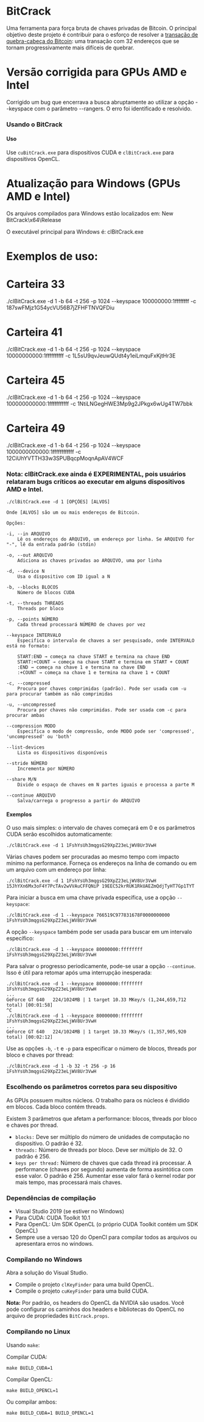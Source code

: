 
# BitCrack

Uma ferramenta para força bruta de chaves privadas de Bitcoin. O principal objetivo deste projeto é contribuir para o esforço de resolver a [transação de quebra-cabeça do Bitcoin](https://blockchain.info/tx/08389f34c98c606322740c0be6a7125d9860bb8d5cb182c02f98461e5fa6cd15): uma transação com 32 endereços que se tornam progressivamente mais difíceis de quebrar.

# Versão corrigida para GPUs AMD e Intel
Corrigido um bug que encerrava a busca abruptamente ao utilizar a opção --keyspace com o parâmetro --rangers. O erro foi identificado e resolvido.

### Usando o BitCrack

#### Uso

Use `cuBitCrack.exe` para dispositivos CUDA e `clBitCrack.exe` para dispositivos OpenCL.

# Atualização para Windows (GPUs AMD e Intel)
Os arquivos compilados para Windows estão localizados em:
New BitCrack\x64\Release

O executável principal para Windows é:
clBitCrack.exe

# Exemplos de uso:

# Carteira 33
./clBitCrack.exe -d 1 -b 64 -t 256 -p 1024 --keyspace 100000000:1ffffffff -c 187swFMjz1G54ycVU56B7jZFHFTNVQFDiu

# Carteira 41
./clBitCrack.exe -d 1 -b 64 -t 256 -p 1024 --keyspace 10000000000:1ffffffffff -c 1L5sU9qvJeuwQUdt4y1eiLmquFxKjtHr3E

# Carteira 45
./clBitCrack.exe -d 1 -b 64 -t 256 -p 1024 --keyspace 100000000000:1fffffffffff -c 1NtiLNGegHWE3Mp9g2JPkgx6wUg4TW7bbk

# Carteira 49
./clBitCrack.exe -d 1 -b 64 -t 256 -p 1024 --keyspace 1000000000000:1ffffffffffff -c 12CiUhYVTTH33w3SPUBqcpMoqnApAV4WCF

### Nota: **clBitCrack.exe ainda é EXPERIMENTAL**, pois usuários relataram bugs críticos ao executar em alguns dispositivos AMD e Intel.

```
./clBitCrack.exe -d 1 [OPÇÕES] [ALVOS]

Onde [ALVOS] são um ou mais endereços de Bitcoin.

Opções:

-i, --in ARQUIVO
    Lê os endereços do ARQUIVO, um endereço por linha. Se ARQUIVO for "-", lê da entrada padrão (stdin)

-o, --out ARQUIVO
    Adiciona as chaves privadas ao ARQUIVO, uma por linha

-d, --device N
    Usa o dispositivo com ID igual a N

-b, --blocks BLOCOS
    Número de blocos CUDA

-t, --threads THREADS
    Threads por bloco

-p, --points NÚMERO
    Cada thread processará NÚMERO de chaves por vez

--keyspace INTERVALO
    Especifica o intervalo de chaves a ser pesquisado, onde INTERVALO está no formato:

    START:END → começa na chave START e termina na chave END  
    START:+COUNT → começa na chave START e termina em START + COUNT  
    :END → começa na chave 1 e termina na chave END  
    :+COUNT → começa na chave 1 e termina na chave 1 + COUNT

-c, --compressed  
    Procura por chaves comprimidas (padrão). Pode ser usada com -u para procurar também as não comprimidas

-u, --uncompressed  
    Procura por chaves não comprimidas. Pode ser usada com -c para procurar ambas

--compression MODO  
    Especifica o modo de compressão, onde MODO pode ser 'compressed', 'uncompressed' ou 'both'

--list-devices  
    Lista os dispositivos disponíveis

--stride NÚMERO  
    Incrementa por NÚMERO

--share M/N  
    Divide o espaço de chaves em N partes iguais e processa a parte M

--continue ARQUIVO  
    Salva/carrega o progresso a partir do ARQUIVO
```

#### Exemplos

O uso mais simples: o intervalo de chaves começará em 0 e os parâmetros CUDA serão escolhidos automaticamente:

```
./clBitCrack.exe -d 1 1FshYsUh3mqgsG29XpZ23eLjWV8Ur3VwH
```

Várias chaves podem ser procuradas ao mesmo tempo com impacto mínimo na performance. Forneça os endereços na linha de comando ou em um arquivo com um endereço por linha:

```
./clBitCrack.exe -d 1 1FshYsUh3mqgsG29XpZ23eLjWV8Ur3VwH 15JhYXn6Mx3oF4Y7PcTAv2wVVAuCFFQNiP 19EEC52krRUK1RkUAEZmQdjTyHT7Gp1TYT
```

Para iniciar a busca em uma chave privada específica, use a opção `--keyspace`:

```
./clBitCrack.exe -d 1 --keyspace 766519C977831678F0000000000 1FshYsUh3mqgsG29XpZ23eLjWV8Ur3VwH
```

A opção `--keyspace` também pode ser usada para buscar em um intervalo específico:

```
./clBitCrack.exe -d 1 --keyspace 80000000:ffffffff 1FshYsUh3mqgsG29XpZ23eLjWV8Ur3VwH
```

Para salvar o progresso periodicamente, pode-se usar a opção `--continue`. Isso é útil para retomar após uma interrupção inesperada:

```
./clBitCrack.exe -d 1 --keyspace 80000000:ffffffff 1FshYsUh3mqgsG29XpZ23eLjWV8Ur3VwH
...
GeForce GT 640   224/1024MB | 1 target 10.33 MKey/s (1,244,659,712 total) [00:01:58]
^C
./clBitCrack.exe -d 1 --keyspace 80000000:ffffffff 1FshYsUh3mqgsG29XpZ23eLjWV8Ur3VwH
...
GeForce GT 640   224/1024MB | 1 target 10.33 MKey/s (1,357,905,920 total) [00:02:12]
```

Use as opções `-b`, `-t` e `-p` para especificar o número de blocos, threads por bloco e chaves por thread:

```
./clBitCrack.exe -d 1 -b 32 -t 256 -p 16 1FshYsUh3mqgsG29XpZ23eLjWV8Ur3VwH
```

### Escolhendo os parâmetros corretos para seu dispositivo

As GPUs possuem muitos núcleos. O trabalho para os núcleos é dividido em blocos. Cada bloco contém threads.

Existem 3 parâmetros que afetam a performance: blocos, threads por bloco e chaves por thread.

- `blocks:` Deve ser múltiplo do número de unidades de computação no dispositivo. O padrão é 32.
- `threads:` Número de threads por bloco. Deve ser múltiplo de 32. O padrão é 256.
- `keys per thread:` Número de chaves que cada thread irá processar. A performance (chaves por segundo) aumenta de forma assintótica com esse valor. O padrão é 256. Aumentar esse valor fará o kernel rodar por mais tempo, mas processará mais chaves.

### Dependências de compilação

- Visual Studio 2019 (se estiver no Windows)
- Para CUDA: CUDA Toolkit 10.1
- Para OpenCL: Um SDK OpenCL (o próprio CUDA Toolkit contém um SDK OpenCL)
- Sempre use a versao 120 do OpenCl para compilar todos as arquivos ou apresentara erros no windows.

### Compilando no Windows

Abra a solução do Visual Studio.

- Compile o projeto `clKeyFinder` para uma build OpenCL.
- Compile o projeto `cuKeyFinder` para uma build CUDA.

**Nota:** Por padrão, os headers do OpenCL da NVIDIA são usados. Você pode configurar os caminhos dos headers e bibliotecas do OpenCL no arquivo de propriedades `BitCrack.props`.

### Compilando no Linux

Usando `make`:

Compilar CUDA:
```
make BUILD_CUDA=1
```

Compilar OpenCL:
```
make BUILD_OPENCL=1
```

Ou compilar ambos:
```
make BUILD_CUDA=1 BUILD_OPENCL=1
```
